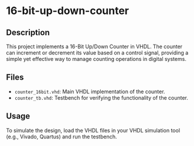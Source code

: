 # 16-bit-up-down-counter

## Description
This project implements a 16-Bit Up/Down Counter in VHDL. The counter can increment or decrement its value based on a control signal, providing a simple yet effective way to manage counting operations in digital systems.

## Files
- `counter_16bit.vhd`: Main VHDL implementation of the counter.
- `counter_tb.vhd`: Testbench for verifying the functionality of the counter.

## Usage
To simulate the design, load the VHDL files in your VHDL simulation tool (e.g., Vivado, Quartus) and run the testbench.
